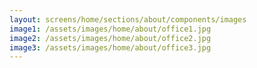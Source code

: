 ```yaml
---
layout: screens/home/sections/about/components/images
image1: /assets/images/home/about/office1.jpg
image2: /assets/images/home/about/office2.jpg
image3: /assets/images/home/about/office3.jpg
---
```

